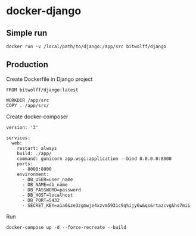 # docker-django

## Simple run
```
docker run -v /local/path/to/django:/app/src bitwolff/django
```

## Production
Create Dockerfile in Django project

```
FROM bitwolff/django:latest

WORKDIR /app/src
COPY . /app/src/
```

Create docker-composer
```
version: '3'

services:
  web:
    restart: always
    build: ./app/
    command: gunicorn app.wsgi:application --bind 0.0.0.0:8000
    ports:
      - 8000:8000
    environment:
      - DB_USER=user_name
      - DB_NAME=db_name
      - DB_PASSWORD=password
      - DB_HOST=localhost
      - DB_PORT=5432
      - SECRET_KEY=a1a6&ze3zgmwje4xzvm5931c9q%ijy6w&qs&rtazcvg&hs7mii
```

Run
```
docker-compose up -d --force-recreate --build
```
